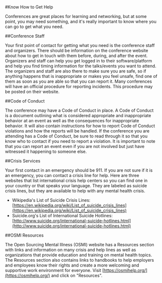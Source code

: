 #Know How to Get Help

Conferences are great places for learning and networking, but at some point, you may need something, and it's really important to know where you can go to get what you need.

##Conference Staff

Your first point of contact for getting what you need is the conference staff and organizers. There should be information on the conference website about how to get in touch with them before, during, and after the event. Organizers and staff can help you get logged in to their software/platform and help you find timing information for the talks/events you want to attend. The organizers and staff are also there to make sure you are safe, so if anything happens that is inappropriate or makes you feel unsafe, find one of them as soon as you are able so that you can report it. Many conferences will have an official procedure for reporting incidents. This procedure may be posted on their website.

##Code of Conduct

The conference may have a Code of Conduct in place. A Code of Conduct is a document outlining what is considered appropriate and inappropriate behavior at an event as well as the consequences for inappropriate behavior. It will also contain instructions for how to report Code of Conduct violations and how the reports will be handled. If the conference you are attending has a Code of Conduct, be sure to read through it so that you know who to contact if you need to report a violation. It is important to note that you can report an event even if you are not involved but just have witnessed it happening to someone else.

##Crisis Services

Your first contact in an emergency should be 911. If you are not sure if it is an emergency, you can contact a crisis line for help. Here are three websites that list international crisis help centers so you can find one in your country or that speaks your language. They are labeled as suicide crisis lines, but they are available to help with any mental health crisis.

- Wikipedia's List of Suicide Crisis Lines: [https://en.wikipedia.org/wiki/List_of_suicide_crisis_lines](https://en.wikipedia.org/wiki/List_of_suicide_crisis_lines)
- Suicide.org's List of International Suicide Hotlines: [http://www.suicide.org/international-suicide-hotlines.html](http://www.suicide.org/international-suicide-hotlines.html)

##OSMI Resources

The Open Sourcing Mental Illness (OSMI) website has a Resources section with links and information on many crisis and help lines as well as organizations that provide education and training on mental health topics. The Resources section also contains links to handbooks to help employers and employees know their rights and create a more welcoming and supportive work environment for everyone. Visit [https://osmihelp.org/](https://osmihelp.org/) and click on "Resources".
